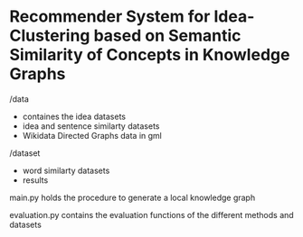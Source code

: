 # Recommender System for Idea-Clustering based on Semantic Similarity of Concepts in Knowledge Graphs

/data
+ containes the idea datasets
+ idea and sentence similarty datasets
+ Wikidata Directed Graphs data in gml

/dataset 
+ word similarty datasets
+ results

main.py holds the procedure to generate a local knowledge graph

evaluation.py contains the evaluation functions of the different methods and datasets

